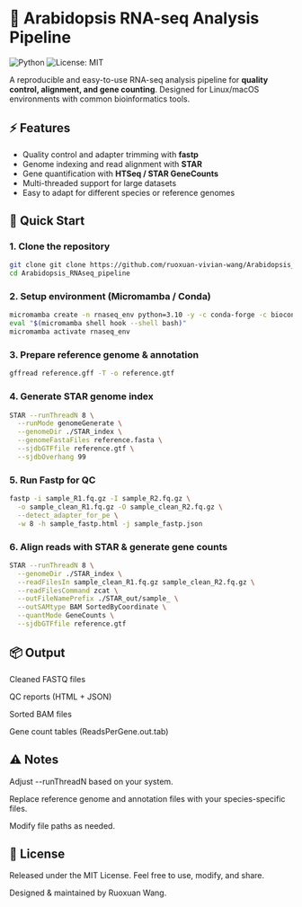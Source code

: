 # 🧬 Arabidopsis RNA-seq Analysis Pipeline

![Python](https://img.shields.io/badge/python-3.10-blue)
![License: MIT](https://img.shields.io/badge/license-MIT-green)

A reproducible and easy-to-use RNA-seq analysis pipeline for **quality control, alignment, and gene counting**. Designed for Linux/macOS environments with common bioinformatics tools.

## ⚡️ Features

- Quality control and adapter trimming with **fastp**
- Genome indexing and read alignment with **STAR**
- Gene quantification with **HTSeq / STAR GeneCounts**
- Multi-threaded support for large datasets
- Easy to adapt for different species or reference genomes

## 🚀 Quick Start

### 1. Clone the repository

```bash
git clone git clone https://github.com/ruoxuan-vivian-wang/Arabidopsis_RNAseq_pipeline.git
cd Arabidopsis_RNAseq_pipeline
```

### 2. Setup environment (Micromamba / Conda)

```bash
micromamba create -n rnaseq_env python=3.10 -y -c conda-forge -c bioconda fastp star subread samtools multiqc fastqc htseq gffread
eval "$(micromamba shell hook --shell bash)"
micromamba activate rnaseq_env
```

### 3. Prepare reference genome & annotation

```bash
gffread reference.gff -T -o reference.gtf
```

### 4. Generate STAR genome index

```bash
STAR --runThreadN 8 \
  --runMode genomeGenerate \
  --genomeDir ./STAR_index \
  --genomeFastaFiles reference.fasta \
  --sjdbGTFfile reference.gtf \
  --sjdbOverhang 99
```

### 5. Run Fastp for QC

```bash
fastp -i sample_R1.fq.gz -I sample_R2.fq.gz \
  -o sample_clean_R1.fq.gz -O sample_clean_R2.fq.gz \
  --detect_adapter_for_pe \
  -w 8 -h sample_fastp.html -j sample_fastp.json
```

### 6. Align reads with STAR & generate gene counts

```bash
STAR --runThreadN 8 \
  --genomeDir ./STAR_index \
  --readFilesIn sample_clean_R1.fq.gz sample_clean_R2.fq.gz \
  --readFilesCommand zcat \
  --outFileNamePrefix ./STAR_out/sample_ \
  --outSAMtype BAM SortedByCoordinate \
  --quantMode GeneCounts \
  --sjdbGTFfile reference.gtf
```

## 📦 Output

Cleaned FASTQ files

QC reports (HTML + JSON)

Sorted BAM files

Gene count tables (ReadsPerGene.out.tab)

## ⚠️ Notes

Adjust --runThreadN based on your system.

Replace reference genome and annotation files with your species-specific files.

Modify file paths as needed.

## 📝 License

Released under the MIT License. Feel free to use, modify, and share.

Designed & maintained by Ruoxuan Wang.
